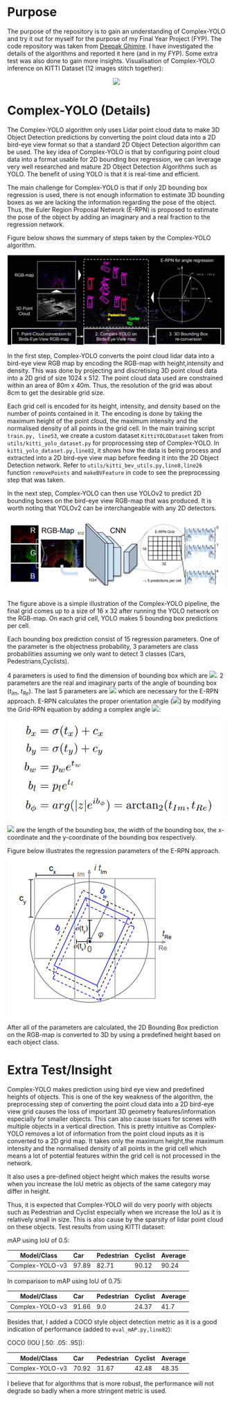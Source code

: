 # Purpose

The purpose of the repository is to gain an understanding of Complex-YOLO and try it out for myself for the purpose of my Final Year Project (FYP). The code repository was taken from [Deepak Ghimire](https://github.com/ghimiredhikura/Complex-YOLOv3). I have investigated the details of the algorithms and reported it here (and in my FYP). Some extra test was also done to gain more insights. Visualisation of Complex-YOLO inference on KITTI Dataset (12 images stitch together):

<p align="center"><img src="https://github.com/timothylimyl/Complex-YOLO/blob/main/images/inference.gif" ></p>


# Complex-YOLO (Details)


The Complex-YOLO algorithm only uses Lidar point cloud data to make 3D Object Detection predictions by converting the point cloud data into a 2D bird-eye view format so that a standard 2D Object Detection algorithm can be used. The key idea of Complex-YOLO is that by configuring point cloud data into a format usable for 2D bounding box regression, we can leverage very well researched and mature 2D Object Detection Algorithms such as YOLO. The benefit of using YOLO is that it is real-time and efficient.

The main challenge for Complex-YOLO is that if only 2D bounding box regression is used, there is not enough information to estimate 3D bounding boxes as we are lacking the information regarding the pose of the object. Thus, the Euler Region Proposal Network (E-RPN) is proposed to estimate the pose of the object by adding an imaginary and a real fraction to the regression network. 

Figure below shows the summary of steps taken by the Complex-YOLO algorithm.

![image](images/complexyolo.PNG)



In the first step, Complex-YOLO converts the point cloud lidar data into a bird-eye view RGB map by encoding the RGB-map with height,intensity and density. This was done by projecting and discretising 3D point cloud data into a 2D grid of size 1024 x 512. The point cloud data used are constrained within an area of 80m x 40m. Thus, the resolution of the grid was about 8cm to get the desirable grid size. 

Each grid cell is encoded for its height, intensity, and density based on the number of points contained in it. The encoding is done by taking the maximum height of the point cloud, the maximum intensity and the normalised density of all points in the grid cell. In the main training script `train.py, line53`, we create a custom dataset `KittiYOLODataset` taken from `utils/kitti_yolo_dataset.py` for proprocessing step of Complex-YOLO. In `kitti_yolo_dataset.py,line82`, it shows how the data is being process and extracted into a 2D bird-eye view map before feeding it into the 2D Object Detection network. Refer to `utils/kitti_bev_utils.py,line8,line26` function `removePoints` and `makeBVFeature` in code to see the preprocessing step that was taken. 

In the next step, Complex-YOLO can then use YOLOv2 to predict 2D bounding boxes on the bird-eye view RGB-map that was produced. It is worth noting that YOLOv2 can be interchangeable with any 2D detectors. 

![image](images/pipeline.PNG)


The figure above is a simple illustration of the Complex-YOLO pipeline, the final grid comes up to a size of 16 x 32 after running the YOLO network on the RGB-map. On each grid cell, YOLO makes 5 bounding box predictions per cell. 

Each bounding box prediction consist of 15 regression parameters. One of the parameter is the objectness probability, 3 parameters are class probabilities assuming we only want to detect 3 classes (Cars, Pedestrians,Cyclists).

4 parameters is used to find the dimension of bounding box which are <img src="https://render.githubusercontent.com/render/math?math=$t_{x} , t_{y} , t_{w}, t_{l}$">. 2 parameters are the real and imaginary parts of the angle of bounding box ($t_{Im}$, $t_{Re}$).  The last 5 parameters are <img src="https://render.githubusercontent.com/render/math?math=$\alpha, c_{x}, c_{y}, p_{w}, p_{l}$">  which are necessary for the E-RPN approach. E-RPN calculates the proper orientation angle (<img src="https://render.githubusercontent.com/render/math?math=$b_{\phi}$">)  by modifying the Grid-RPN equation by adding a complex angle <img src="https://render.githubusercontent.com/render/math?math=$\text{arg}(|z|e^{ib_{\sigma}})$">:


![image](images/equation.JPG)

<img src="https://render.githubusercontent.com/render/math?math=$b_{l}, b_{w}, b_{x}, b_{y}$"> are the length of the bounding box, the width of the bounding box, the x-coordinate and the y-coordinate of the bounding box respectively. 

Figure below illustrates the regression parameters of the E-RPN approach. 

![image](images/complexyolo_param.png)


After all of the parameters are calculated, the 2D Bounding Box prediction on the RGB-map is converted to 3D by using a predefined height based on each object class. 


# Extra Test/Insight

Complex-YOLO makes prediction using bird eye view and predefined heights of objects. This is one of the key weakness of the algorithm, the preprocessing step of converting the point cloud data into a 2D bird-eye view grid causes the loss of important 3D geometry features/information especially for smaller objects. This can also cause issues for scenes with multiple objects in a vertical direction. This is pretty intuitive as Complex-YOLO removes a lot of information from the point cloud inputs as it is converted to a 2D grid map. It takes only the maximum height,the maximum intensity and the normalised density of all points in the grid cell which means a lot of potential features within the grid cell is not processed in the network. 

It also uses a pre-defined object height which makes the results worse when you increase the IoU metric as objects of the same category may differ in height. 


Thus, it is expected that Complex-YOLO will do very poorly with objects such as Pedestrian and Cyclist especially when we increase the IoU as it is relatively small in size. This is also cause by the sparsity of lidar point cloud on these objects. Test results from using KITTI dataset:

mAP using IoU of 0.5:

| Model/Class             | Car     | Pedestrian | Cyclist | Average |
| ----------------------- |:--------|:-----------|:--------|:--------|
| Complex-YOLO-v3         | 97.89   |82.71       |90.12    |90.24    |


In comparison to mAP using IoU of 0.75:

| Model/Class             | Car     | Pedestrian | Cyclist | Average |
| ----------------------- |:--------|:-----------|:--------|:--------|
| Complex-YOLO-v3         | 91.66   |    9.0     |  24.37  |  41.7   |


Besides that, I added a COCO style object detection metric as it is a good indication of performance (added to `eval_mAP.py,line82`):

COCO (IOU [.50: .05: .95]):

| Model/Class             | Car     | Pedestrian | Cyclist | Average |
| ----------------------- |:--------|:-----------|:--------|:--------|
| Complex-YOLO-v3         |70.92    | 31.67      | 42.48   | 48.35   |


I believe that for algorithms that is more robust, the performance will not degrade so badly when a more stringent metric is used. 

